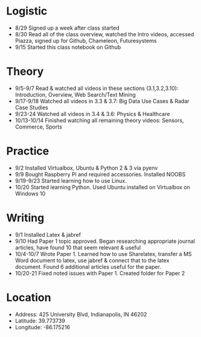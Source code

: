 # Logistic

* 8/29 Signed up a week after class started
* 8/30 Read all of the class overview, watched the Intro videos, accessed Piazza, signed up for Github, Chameleon, Futuresystems
* 9/15 Started this class notebook on Github

# Theory

* 9/5-9/7  Read & watched all videos in these sections (3.1,3.2,3.10): Introduction, Overview, Web Search/Text Mining
* 9/17-9/18 Watched all videos in 3.3 & 3.7: Big Data Use Cases & Radar Case Studies
* 9/23-24 Watched all videos in 3.4 & 3.6: Physics & Healthcare
* 10/13-10/14 Finished watching all remaining theory videos: Sensors, Commerce, Sports


# Practice

* 9/2 Installed Virtualbox, Ubuntu & Python 2 & 3 via pyenv
* 9/9 Bought Raspberry Pi and required accessories.  Installed NOOBS
* 9/19-9/23 Started learning how to use Linux.  
* 10/20 Started learning Python.  Used Ubuntu installed on Virtualbox on Windows 10

# Writing

* 9/1 Installed Latex & jabref
* 9/10 Had Paper 1 topic approved.  Began researching appropriate journal articles, have found 10 that seem relevant & useful
* 10/4-10/7 Wrote Paper 1.  Learned how to use Sharelatex, transfer a MS Word document to latex, use jabref & connect that to the latex document.  Found 6 additional articles useful for the paper.
* 10/20-21  Fixed noted issues with Paper 1.  Created folder for Paper 2

# Location
* Address: 425 University Blvd, Indianapolis, IN 46202
* Latitude: 39.773739
* Longitude: -86.175216
